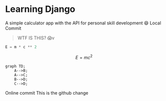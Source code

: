# Learning Django

A simple calculator app with the API for personal skill development :smile:
Local Commit

> WTF IS THIS? :scream:v

```python
E = m * c ** 2
```

$$
E = mc^2
$$

```mermaid
graph TD;
    A-->B;
    A-->C;
    B-->D;
    C-->D;
```

Online commit
This is the github change
